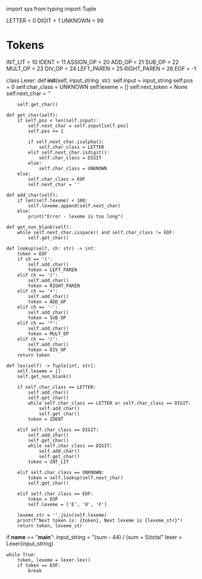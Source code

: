 import sys
from typing import Tuple

LETTER = 0
DIGIT = 1
UNKNOWN = 99

# Tokens
INT_LIT = 10
IDENT = 11
ASSIGN_OP = 20
ADD_OP = 21
SUB_OP = 22
MULT_OP = 23
DIV_OP = 24
LEFT_PAREN = 25
RIGHT_PAREN = 26
EOF = -1

class Lexer:
    def __init__(self, input_string: str):
        self.input = input_string
        self.pos = 0
        self.char_class = UNKNOWN
        self.lexeme = []
        self.next_token = None
        self.next_char = ''
        
        self.get_char()

    def get_char(self):
        if self.pos < len(self.input):
            self.next_char = self.input[self.pos]
            self.pos += 1

            if self.next_char.isalpha():
                self.char_class = LETTER
            elif self.next_char.isdigit():
                self.char_class = DIGIT
            else:
                self.char_class = UNKNOWN
        else:
            self.char_class = EOF
            self.next_char = ''

    def add_char(self):
        if len(self.lexeme) < 100:
            self.lexeme.append(self.next_char)
        else:
            print("Error - lexeme is too long")

    def get_non_blank(self):
        while self.next_char.isspace() and self.char_class != EOF:
            self.get_char()

    def lookup(self, ch: str) -> int:
        token = EOF
        if ch == '(':
            self.add_char()
            token = LEFT_PAREN
        elif ch == ')':
            self.add_char()
            token = RIGHT_PAREN
        elif ch == '+':
            self.add_char()
            token = ADD_OP
        elif ch == '-':
            self.add_char()
            token = SUB_OP
        elif ch == '*':
            self.add_char()
            token = MULT_OP
        elif ch == '/':
            self.add_char()
            token = DIV_OP
        return token

    def lex(self) -> Tuple[int, str]:
        self.lexeme = []
        self.get_non_blank()

        if self.char_class == LETTER:
            self.add_char()
            self.get_char()
            while self.char_class == LETTER or self.char_class == DIGIT:
                self.add_char()
                self.get_char()
            token = IDENT

        elif self.char_class == DIGIT:
            self.add_char()
            self.get_char()
            while self.char_class == DIGIT:
                self.add_char()
                self.get_char()
            token = INT_LIT

        elif self.char_class == UNKNOWN:
            token = self.lookup(self.next_char)
            self.get_char()

        elif self.char_class == EOF:
            token = EOF
            self.lexeme = ['E', 'O', 'F']

        lexeme_str = ''.join(self.lexeme)
        print(f"Next token is: {token}, Next lexeme is {lexeme_str}")
        return token, lexeme_str

if __name__ == "__main__":
    input_string = "(sum - 44) /  (sum + 5)total"
    lexer = Lexer(input_string)

    while True:
        token, lexeme = lexer.lex()
        if token == EOF:
            break

